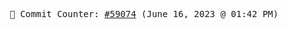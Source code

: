 <p align="center">
    <samp>
        📮 Commit Counter: <a href="https://github.com/Javascript-void0/Javascript-void0/commits/main">#59074</a> (June 16, 2023 @ 01:42 PM)
    </samp>
</p>